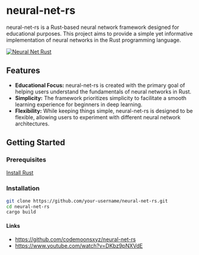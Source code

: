 # neural-net-rs

neural-net-rs is a Rust-based neural network framework designed for educational purposes. This project aims to provide a simple yet informative implementation of neural networks in the Rust programming language.


[![Neural Net Rust](https://img.youtube.com/vi/DKbz9pNXVdE/0.jpg)](https://www.youtube.com/watch?v=DKbz9pNXVdE)
## Features

- **Educational Focus:** neural-net-rs is created with the primary goal of helping users understand the fundamentals of neural networks in Rust.
- **Simplicity:** The framework prioritizes simplicity to facilitate a smooth learning experience for beginners in deep learning.
- **Flexibility:** While keeping things simple, neural-net-rs is designed to be flexible, allowing users to experiment with different neural network architectures.

## Getting Started

### Prerequisites
[Install Rust](https://www.rust-lang.org/learn/get-started)

### Installation

```bash
git clone https://github.com/your-username/neural-net-rs.git
cd neural-net-rs
cargo build
```

#### Links
- https://github.com/codemoonsxyz/neural-net-rs
- https://www.youtube.com/watch?v=DKbz9pNXVdE
